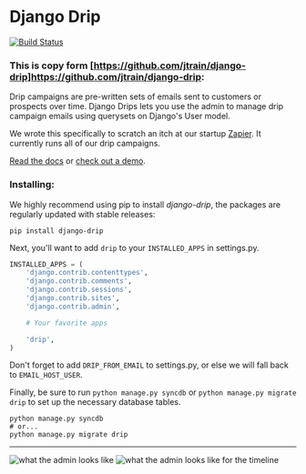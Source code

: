Django Drip
====================

[![Build Status](https://secure.travis-ci.org/zapier/django-drip.png)](http://travis-ci.org/zapier/django-drip)

### This is copy form [https://github.com/jtrain/django-drip]https://github.com/jtrain/django-drip:

Drip campaigns are pre-written sets of emails sent to customers or prospects over time. Django Drips lets you use the admin to manage drip campaign emails using querysets on Django's User model.

We wrote this specifically to scratch an itch at our startup [Zapier](https://zapier.com/z/qO/). It currently runs all of our drip campaigns.

[Read the docs](https://django-drip.readthedocs.org/en/latest/) or [check out a demo](http://djangodrip.com/).

### Installing:

We highly recommend using pip to install *django-drip*, the packages are regularly updated 
with stable releases:

```
pip install django-drip
```

Next, you'll want to add `drip` to your `INSTALLED_APPS` in settings.py.

```python
INSTALLED_APPS = (
    'django.contrib.contenttypes',
    'django.contrib.comments',
    'django.contrib.sessions',
    'django.contrib.sites',
    'django.contrib.admin',

    # Your favorite apps

    'drip',
)
```

Don't forget to add `DRIP_FROM_EMAIL` to settings.py, or else we will fall back to `EMAIL_HOST_USER`.

Finally, be sure to run `python manage.py syncdb` or `python manage.py migrate drip` to set up
the necessary database tables.

```
python manage.py syncdb
# or...
python manage.py migrate drip
```
-------------------

![what the admin looks like](https://raw.github.com/zapier/django-drip/master/docs/images/drip-example.png)
![what the admin looks like for the timeline](https://raw.github.com/zapier/django-drip/master/docs/images/view-timeline.png)
